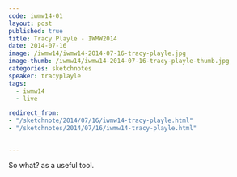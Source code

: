 ```yaml
---
code: iwmw14-01
layout: post
published: true
title: Tracy Playle - IWMW2014
date: 2014-07-16
image: /iwmw14/iwmw14-2014-07-16-tracy-playle.jpg
image-thumb: /iwmw14/iwmw14-2014-07-16-tracy-playle-thumb.jpg
categories: sketchnotes
speaker: tracyplayle
tags:
  - iwmw14
  - live

redirect_from:
- "/sketchnote/2014/07/16/iwmw14-tracy-playle.html"
- "/sketchnotes/2014/07/16/iwmw14-tracy-playle.html"


---
```


So what? as a useful tool.